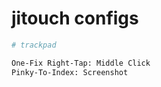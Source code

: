 # jitouch configs

```sh
# trackpad

One-Fix Right-Tap: Middle Click
Pinky-To-Index: Screenshot
```
